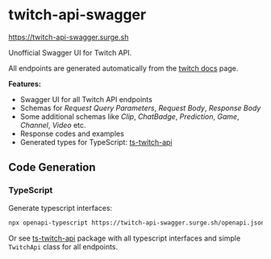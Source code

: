 # twitch-api-swagger

https://twitch-api-swagger.surge.sh

Unofficial Swagger UI for Twitch API.

All endpoints are generated automatically from the [twitch docs](https://dev.twitch.tv/docs/api/reference) page.

__Features:__

* Swagger UI for all Twitch API endpoints
* Schemas for _Request Query Parameters_, _Request Body_, _Response Body_
* Some additional schemas like _Clip_, _ChatBadge_, _Prediction_, _Game_, _Channel_, _Video_ etc.
* Response codes and examples
* Generated types for TypeScript: [ts-twitch-api](https://github.com/DmitryScaletta/ts-twitch-api)

## Code Generation

### TypeScript

Generate typescript interfaces:

```bash
npx openapi-typescript https://twitch-api-swagger.surge.sh/openapi.json -o src/twitch-api.generated.ts
```

Or see [ts-twitch-api](https://github.com/DmitryScaletta/ts-twitch-api) package with all typescript interfaces and simple `TwitchApi` class for all endpoints.
